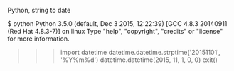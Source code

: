 Python, string to date

$ python
Python 3.5.0 (default, Dec  3 2015, 12:22:39) 
[GCC 4.8.3 20140911 (Red Hat 4.8.3-7)] on linux
Type "help", "copyright", "credits" or "license" for more information.
>>> import datetime
>>> datetime.datetime.strptime('20151101', '%Y%m%d')
datetime.datetime(2015, 11, 1, 0, 0)
>>> exit()
